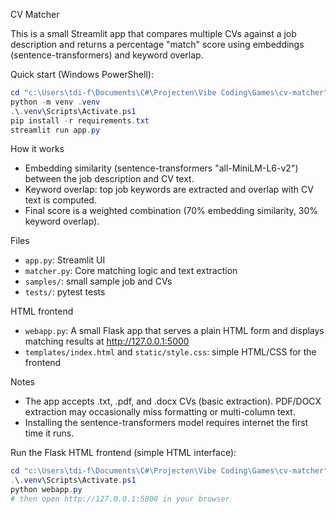 CV Matcher

This is a small Streamlit app that compares multiple CVs against a job description and returns a percentage "match" score using embeddings (sentence-transformers) and keyword overlap.

Quick start (Windows PowerShell):

```powershell
cd "c:\Users\tdi-f\Documents\C#\Projecten\Vibe Coding\Games\cv-matcher"
python -m venv .venv
.\.venv\Scripts\Activate.ps1
pip install -r requirements.txt
streamlit run app.py
```

How it works
- Embedding similarity (sentence-transformers "all-MiniLM-L6-v2") between the job description and CV text.
- Keyword overlap: top job keywords are extracted and overlap with CV text is computed.
- Final score is a weighted combination (70% embedding similarity, 30% keyword overlap).

Files
- `app.py`: Streamlit UI
- `matcher.py`: Core matching logic and text extraction
- `samples/`: small sample job and CVs
- `tests/`: pytest tests

HTML frontend
- `webapp.py`: A small Flask app that serves a plain HTML form and displays matching results at http://127.0.0.1:5000
- `templates/index.html` and `static/style.css`: simple HTML/CSS for the frontend

Notes
- The app accepts .txt, .pdf, and .docx CVs (basic extraction). PDF/DOCX extraction may occasionally miss formatting or multi-column text.
- Installing the sentence-transformers model requires internet the first time it runs.

Run the Flask HTML frontend (simple HTML interface):

```powershell
cd "c:\Users\tdi-f\Documents\C#\Projecten\Vibe Coding\Games\cv-matcher"
.\.venv\Scripts\Activate.ps1
python webapp.py
# then open http://127.0.0.1:5000 in your browser
```
